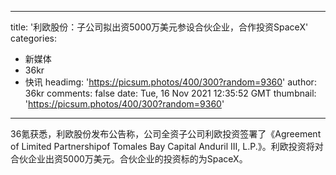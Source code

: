 
---
title: '利欧股份：子公司拟出资5000万美元参设合伙企业，合作投资SpaceX'
categories: 
 - 新媒体
 - 36kr
 - 快讯
headimg: 'https://picsum.photos/400/300?random=9360'
author: 36kr
comments: false
date: Tue, 16 Nov 2021 12:35:52 GMT
thumbnail: 'https://picsum.photos/400/300?random=9360'
---

<div>   
36氪获悉，利欧股份发布公告称，公司全资子公司利欧投资签署了《Agreement of Limited Partnershipof Tomales Bay Capital Anduril III, L.P.》。利欧投资将对合伙企业出资5000万美元。合伙企业的投资标的为SpaceX。  
</div>
            